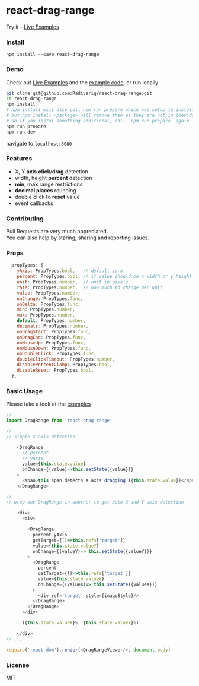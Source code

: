 # react-drag-range

Try it - [Live Examples](https://radivarig.github.io/#/react-drag-range)

### Install

`npm install --save react-drag-range`

### Demo

Check out [Live Examples](https://radivarig.github.io/#/react-drag-range) and the [example code](https://github.com/Radivarig/react-drag-range/tree/master/src/Examples), or run locally
```bash
git clone git@github.com:Radivarig/react-drag-range.git
cd react-drag-range
npm install
# npm install will also call npm run prepare which was setup to install peer deps
# but npm install <package> will remove them as they are not in (dev)dependencies..
# so if you instal something additional, call `npm run prepare` again
npm run prepare
npm run dev
```
navigate to `localhost:8080`

### Features

 - X, Y **axis** **click**/**drag** detection
 - width, height **percent** detection
 - **min**, **max** range restrictions
 - **decimal places** rounding
 - double click to **reset** value
 - event callbacks

### Contributing

Pull Requests are very much appreciated.  
You can also help by staring, sharing and reporting issues.

### Props

```javascript
  propTypes: {
    yAxis: PropTypes.bool,   // default is x
    percent: PropTypes.bool, // if value should be x width or y height
    unit: PropTypes.number,  // unit in pixels
    rate: PropTypes.number,  // how much to change per unit
    value: PropTypes.number,
    onChange: PropTypes.func,
    onDelta: PropTypes.func,
    min: PropTypes.number,
    max: PropTypes.number,
    default: PropTypes.number,
    decimals: PropTypes.number,
    onDragStart: PropTypes.func,
    onDragEnd: PropTypes.func,
    onMouseUp: PropTypes.func,
    onMouseDown: PropTypes.func,
    onDoubleClick: PropTypes.func,
    doubleClickTimeout: PropTypes.number,
    disablePercentClamp: PropTypes.bool,
    disableReset: PropTypes.bool,
  },

```

### Basic Usage

Please take a look at the [examples](https://github.com/Radivarig/react-drag-range/tree/master/src/Examples)

```javascript
// ...
import DragRange from 'react-drag-range'

// ...
// simple X axis detection

    <DragRange
      // percent
      // yAxis
      value={this.state.value}
      onChange={(value)=>this.setState({value})}
    >
      <span>this span detects X axis dragging ({this.state.value})</span>
    </DragRange>

// ...
// wrap one DragRange in another to get both X and Y axis detection 

    <div>
      <div>

        <DragRange
          percent yAxis
          getTarget={()=>this.refs['target']}
          value={this.state.valueY}
          onChange={(valueY)=> this.setState({valueY})}
        >
          <DragRange
            percent
            getTarget={()=>this.refs['target']}
            value={this.state.valueX}
            onChange={(valueX)=> this.setState({valueX})}
          >
            <div ref='target' style={imageStyle}/>
          </DragRange>
        </DragRange>
      </div>

      ({this.state.valueX}%, {this.state.valueY}%)

    </div>
// ...

require('react-dom').render(<DragRangeViewer/>, document.body)
```

### License

MIT
